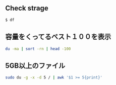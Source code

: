 ## Check strage

```sh
$ df
```

## 容量をくってるベスト１００を表示
```sh
du -ma | sort -rn | head -100
```

## 5GB以上のファイル
```sh
sudo du -g -x -d 5 / | awk '$1 >= 5{print}'
```
